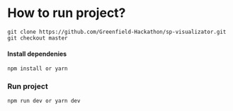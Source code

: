 # How to run project?

`git clone https://github.com/Greenfield-Hackathon/sp-visualizator.git`
`git checkout master`

#### Install dependenies
`npm install or yarn`

### Run project 
`npm run dev or yarn dev`
